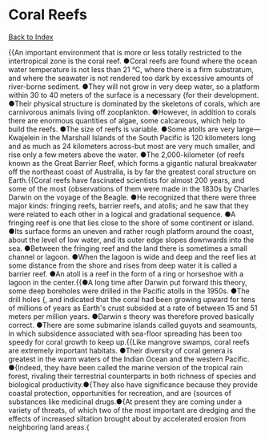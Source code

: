 # Coral Reefs
[Back to Index](https://github.com/windows10010/tpoExtractor/blob/master/README.md)

{{An important environment that is more or less totally restricted to the intertropical zone is the coral reef. ●Coral reefs are found where the ocean water temperature is not less than 21 °C, where there is a firm substratum, and where the seawater is not rendered too dark by excessive amounts of river-borne sediment. ●They will not grow in very deep water, so a platform within 30 to 40 meters of the surface is a necessary {for their development. ●Their physical structure is dominated by the skeletons of corals, which are carnivorous animals living off zooplankton. ●However, in addition to corals there are enormous quantities of algae, some calcareous, which help to build the reefs. ●The size of reefs is variable. ●Some atolls are very large—Kwajelein in the Marshall Islands of the South Pacific is 120 kilometers long and as much as 24 kilometers across-but most are very much smaller, and rise only a few meters above the water. ●The 2,000-kilometer {of reefs known as the Great Barrier Reef, which forms a gigantic natural breakwater off the northeast coast of Australia, is by far the greatest coral structure on Earth.{{Coral reefs have fascinated scientists for almost 200 years, and some of the most {observations of them were made in the 1830s by Charles Darwin on the voyage of the Beagle. ●He recognized that there were three major kinds: fringing reefs, barrier reefs, and atolls; and he saw that they were related to each other in a logical and gradational sequence. ●A fringing reef is one that lies close to the shore of some continent or island. ●Its surface forms an uneven and rather rough platform around the coast, about the level of low water, and its outer edge slopes downwards into the sea. ●Between the fringing reef and the land there is sometimes a small channel or lagoon. ●When the lagoon is wide and deep and the reef lies at some distance from the shore and rises from deep water it is called a barrier reef. ●An atoll is a reef in the form of a ring or horseshoe with a lagoon in the center.{{●A long time after Darwin put forward this theory, some deep boreholes were drilled in the Pacific atolls in the 1950s. ●The drill holes {, and indicated that the coral had been growing upward for tens of millions of years as Earth's crust subsided at a rate of between 15 and 51 meters per million years. ●Darwin s theory was therefore proved basically correct. ●There are some submarine islands called guyots and seamounts, in which subsidence associated with sea-floor spreading has been too speedy for coral growth to keep up.{{Like mangrove swamps, coral reefs are extremely important habitats. ●Their diversity of coral genera is greatest in the warm waters of the Indian Ocean and the western Pacific. ●{Indeed, they have been called the marine version of the tropical rain forest, rivaling their terrestrial counterparts in both richness of species and biological productivity.●{They also have significance because they provide coastal protection, opportunities for recreation, and are {sources of substances like medicinal drugs.●{At present they are coming under a variety of threats, of which two of the most important are dredging and the effects of increased siltation brought about by accelerated erosion from neighboring land areas.{